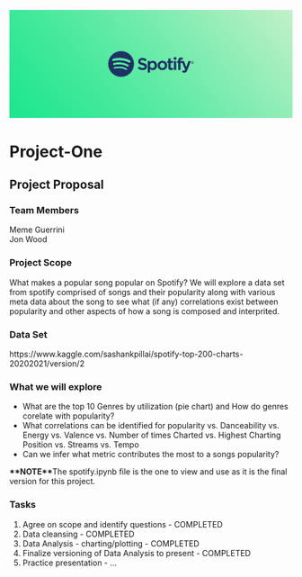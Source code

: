 ![](Images/180-1806232_spotify-header.png)

# Project-One

<h2>Project Proposal</h2>

<h3>Team Members</h3>
<div>Meme Guerrini</div>
<div>Jon Wood</div>

<h3>Project Scope</h3>
<p>What makes a popular song popular on Spotify? We will explore a data set from spotify comprised of songs and their popularity along with various meta data about the song to see what (if any) correlations exist between popularity and other aspects of how a song is composed and interprited.</p>

<h3>Data Set</h3>
<p>https://www.kaggle.com/sashankpillai/spotify-top-200-charts-20202021/version/2</p>

<h3>What we will explore</h3>
<ul>
<li>What are the top 10 Genres by utilization (pie chart) and How do genres corelate with popularity?</li>
<li>What correlations can be identified for popularity vs. Danceability vs. Energy vs. Valence vs. Number of times Charted vs. Highest Charting Position vs. Streams vs. Tempo</li>
<li>Can we infer what metric contributes the most to a songs popularity?</li>
</ul>

<p><strong>**NOTE**</strong>The spotify.ipynb file is the one to view and use as it is the final version for this project.</p>

<h3>Tasks</h3>
<ol>
<li>Agree on scope and identify questions - COMPLETED</li>
<li>Data cleansing - COMPLETED</li>
<li>Data Analysis - charting/plotting - COMPLETED</li>
<li>Finalize versioning of Data Analysis to present - COMPLETED</li>
<li>Practice presentation - ...</li>
</ol>
